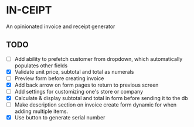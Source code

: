 # IN-CEIPT

An opinionated invoice and receipt generator

## TODO

- [ ] Add ability to prefetch customer from dropdown, which automatically populates other fields
- [x] Validate unit price, subtotal and total as numerals
- [ ] Preview form before creating invoice
- [x] Add back arrow on form pages to return to previous screen
- [ ] Add settings for customizing one's store or company
- [x] Calculate & display subtotal and total in form before sending it to the db
- [ ] Make description section on invoice create form dynamic for when adding multiple items.
- [x] Use button to generate serial number
